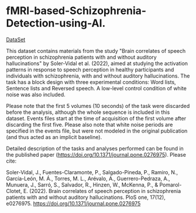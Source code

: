 # fMRI-based-Schizophrenia-Detection-using-AI.


<a href="https://docs.google.com/spreadsheets/d/1NHeiCtNLF4PI70Ld5xVFBdAPC5VTgMqL_6_pEr0Iv6E/edit?usp=drivesdk"> DataSet </a>

This dataset contains materials from the study "Brain correlates of speech perception in schizophrenia patients with and without auditory hallucinations" by Soler-Vidal et al. (2022), aimed at studying the activation patterns in response to speech perception in healthy participants and individuals with schizophrenia, with and without auditory hallucinations. The task has a block design with three experimental conditions: Word lists, Sentence lists and Reversed speech.
A low-level control condition of white noise was also included.

Please note that the first 5 volumes (10 seconds) of the task were discarded before the analysis, although the whole sequence is included in this dataset.
Events files start at the time of acquisition of the first volume after discarding the first five.
Please also note that white noise periods are specified in the events file, but were not modeled in the original publication (and thus acted as an implicit baseline). 

Detailed description of the tasks and analyses performed can be found in the published paper (https://doi.org/10.1371/journal.pone.0276975). Please cite:

Soler-Vidal, J., Fuentes-Claramonte, P., Salgado-Pineda, P., Ramiro, N., García-León, M. Á., Torres, M. L., Arévalo, A., Guerrero-Pedraza, A., Munuera, J., Sarró, S., Salvador, R., Hinzen, W., McKenna, P., & Pomarol-Clotet, E. (2022). Brain correlates of speech perception in schizophrenia patients with and without auditory hallucinations. PloS one, 17(12), e0276975. https://doi.org/10.1371/journal.pone.0276975
